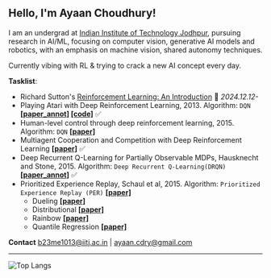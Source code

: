 ## Hello, I'm Ayaan Choudhury!

I am an undergrad at [Indian Institute of Technology Jodhpur](https://iitj.ac.in/), pursuing research in AI/ML, focusing on computer vision, generative AI models and robotics, with an emphasis on machine vision, shared autonomy techniques. 

Currently vibing with RL & trying to crack a new AI concept every day.

**Tasklist**:
- Richard Sutton's [Reinforcement Learning: An Introduction](http://incompleteideas.net/book/the-book.html) 🚧 *2024.12.12-*
- Playing Atari with Deep Reinforcement Learning, 2013. Algorithm: `DQN` **[[paper_annot]](https://github.com/tylertaewook/RLpapers/blob/main/DQN_annot.pdf) [[code]](https://github.com/tylertaewook/RLpapers/blob/main/DQN.ipynb)** ✅ 
- Human-level control through deep reinforcement learning, 2015. Algorithm: `DQN` **[[paper]](https://storage.googleapis.com/deepmind-media/dqn/DQNNaturePaper.pdf)**
- Multiagent Cooperation and Competition with Deep Reinforcement Learning **[[paper]](https://arxiv.org/pdf/1511.08779.pdf)** ✅ 
- Deep Recurrent Q-Learning for Partially Observable MDPs, Hausknecht and Stone, 2015. Algorithm: `Deep Recurrent Q-Learning(DRQN)` **[[paper_annot]](https://github.com/tylertaewook/RLpapers/blob/main/DRQN_annot.pdf)** ✅ 
- Prioritized Experience Replay, Schaul et al, 2015. Algorithm: `Prioritized Experience Replay (PER)` **[[paper]](https://arxiv.org/abs/1511.05952)**
  - Dueling **[[paper]](https://arxiv.org/pdf/1511.06581.pdf)**
  - Distributional **[[paper]](https://arxiv.org/pdf/1707.06887.pdf)**
  - Rainbow **[[paper]](https://arxiv.org/abs/1710.02298)**
  - Quantile Regression **[[paper]](https://arxiv.org/abs/1710.10044)**

**Contact**
[b23me1013@iitj.ac.in](mailto:b23me1013@iitj.ac.in) | [ayaan.cdry@gmail.com](mailto:ayaan.cdry@gmail.com)


---

![Top Langs](https://github-readme-stats.vercel.app/api/top-langs/?username=ayaancdry&layout=compact&theme=radical)

